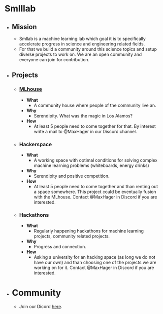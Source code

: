 # Smlllab

- ## Mission
    - Smllab is a machine learning lab which goal it is to specifically accelerate progress in science and engineering related fields. 
    - For that we build a community around this science topics and setup diverse projects to work on. We are an open community and everyone can join for contribution.

- ## Projects 
    - ### [MLhouse](https://www.intelligencehouse.org/)
        - **What**
            - A community house where people of the community live an. 
        - **Why**
            - Serendipity. What was the magic in Los Alamos?
        - **How**
            - At least 5 people need to come together for that. By interest write a mail to @MaxHager in our Discord channel.

    - ### Hackerspace
        - **What**
            - A working space with optimal conditions for solving complex machine learning problems (whiteboards, energy drinks) 
        - **Why**
            - Serendipity and positive competition.
        - **How**
            - At least 5 people need to come together and than renting out a space somewhere. This project could be eventually fusion with the MLhouse. Contact @MaxHager in Discord if you are interested.
    - ### Hackathons 
        - **What**
            - Regularly happening hackathons for machine learning projects, community related projects.
        - **Why**
            - Progress and connection.
        - **How** 
            - Asking a university for an hacking space (as long we do not have our own) and than choosing one of the projects we are working on for it. Contact @MaxHager in Discord if you are interested.

    
- # Community
    - Join our Dicord [here](https://discord.gg/8RC2DUPBur).